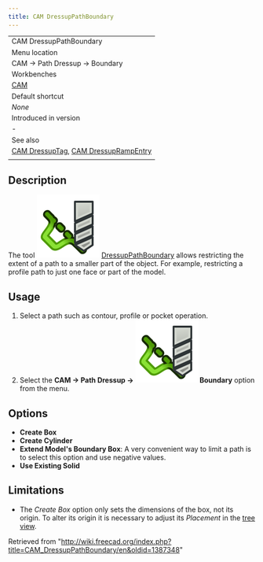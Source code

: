 ```yaml
---
title: CAM DressupPathBoundary
---
```


|                                                                                                                          |
| ------------------------------------------------------------------------------------------------------------------------ |
| CAM DressupPathBoundary                                                                                                  |
| Menu location                                                                                                            |
| CAM → Path Dressup → Boundary                                                                                            |
| Workbenches                                                                                                              |
| [CAM](/CAM_Workbench "CAM Workbench")                                                                                    |
| Default shortcut                                                                                                         |
| _None_                                                                                                                   |
| Introduced in version                                                                                                    |
| -                                                                                                                        |
| See also                                                                                                                 |
| [CAM DressupTag](/CAM_DressupTag "CAM DressupTag"), [CAM DressupRampEntry](/CAM_DressupRampEntry "CAM DressupRampEntry") |
|                                                                                                                          |

## Description

The tool ![](/src/assets/images/CAM_DressupPathBoundary.svg) [DressupPathBoundary](/CAM_DressupPathBoundary "CAM DressupPathBoundary") allows restricting the extent of a path to a smaller part of the object. For example, restricting a profile path to just one face or part of the model.

## Usage

1. Select a path such as contour, profile or pocket operation.
2. Select the **CAM → Path Dressup → ![](/src/assets/images/CAM_DressupPathBoundary.svg) Boundary** option from the menu.

## Options

- **Create Box**
- **Create Cylinder**
- **Extend Model's Boundary Box**: A very convenient way to limit a path is to select this option and use negative values.
- **Use Existing Solid**

## Limitations

- The _Create Box_ option only sets the dimensions of the box, not its origin. To alter its origin it is necessary to adjust its _Placement_ in the [tree view](/Tree_view "Tree view").

Retrieved from "<http://wiki.freecad.org/index.php?title=CAM_DressupPathBoundary/en&oldid=1387348>"
